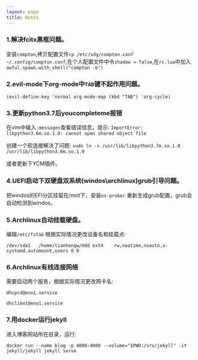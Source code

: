```yaml
---
layout: page
title: Notes
---
```

### 1.解决fcitx黑框问题。

安装`compton`,拷贝配置文件`cp /etc/xdg/compton.conf ~/.config/compton.conf`,在个人配置文件中令`shadow = false`,在`rc.lua`中加入`awful.spawn.with_shell("compton -b")`

### 2.evil-mode下org-mode中`TAB`键不起作用问题。

`(evil-define-key 'normal org-mode-map (kbd "TAB") 'org-cycle)`

### 3.更新python3.7后youcompleteme报错

在vim中输入`:messages`查看错误信息，提示:
`ImportError: libpython3.6m.so.1.0: cannot open shared object file`

创建一个软连接解决了问题:
`sudo ln -s /usr/lib/libpython3.7m.so.1.0 /usr/lib/libpython3.6m.so.1.0`

或者更新下YCM插件。

### 4.UEFI启动下双硬盘双系统(windos\archlinux)grub引导问题。

把windos的EFI分区挂载在/mnt下，安装`os-prober` 重新生成grub配置，grub会自动检测到windos。

### 5.Archlinux自动挂载硬盘。  

编辑`/etc/fstab` 根据实际情况更改设备名和挂载点:

`/dev/sda1   /home/tianhongw/Hdd ext4    rw,noatime,noauto,x-systemd.automount,users 0 0`

### 6.Archlinux有线连接网络

需要启动两个服务，根据实际情况更改网卡名:

`dhcpcd@eno1.service`

`dhclient@eno1.service`

### 7.用docker运行jekyll

进入博客网站所在目录，运行:

`docker run --name blog -p 4000:4000 --volume="$PWD:/srv/jekyll" -it jekyll/jekyll jekyll serve`
